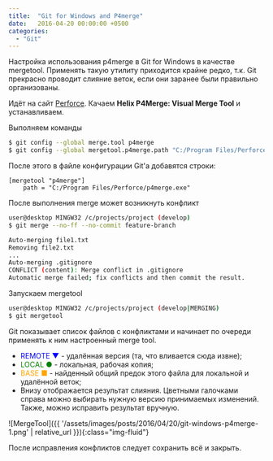 ```yaml
---
title:  "Git for Windows and P4merge"
date:   2016-04-20 00:00:00 +0500
categories:
  - "Git"
---
```

Настройка использования p4merge в Git for Windows в качестве mergetool.
Применять такую утилиту приходится крайне редко, т.к. Git прекрасно проводит слияние веток, если они заранее были правильно организованы.
<!-- more -->

Идёт на сайт [Perforce](https://www.perforce.com/downloads/helix#product-10).
Качаем **Helix P4Merge: Visual Merge Tool** и устанавливаем.

Выполняем команды
```bash
$ git config --global merge.tool p4merge
$ git config --global mergetool.p4merge.path "C:/Program Files/Perforce/p4merge.exe"
```

После этого в файле конфигурации Git'а добавятся строки:
```
[mergetool "p4merge"]
	path = "C:/Program Files/Perforce/p4merge.exe"
```

После выполнения merge может возникнуть конфликт
```bash
user@desktop MINGW32 /c/projects/project (develop)
$ git merge --no-ff --no-commit feature-branch

Auto-merging file1.txt
Removing file2.txt
...
Auto-merging .gitignore
CONFLICT (content): Merge conflict in .gitignore
Automatic merge failed; fix conflicts and then commit the result.
```

Запускаем mergetool
```bash
user@desktop MINGW32 /c/projects/project (develop|MERGING)
$ git mergetool
```

Git показывает список файлов с конфликтами и начинает по очереди применять к ним настроенный merge tool.
  * <span style="color:blue">REMOTE ▼</span> - удалённая версия (та, что вливается сюда извне);
  * <span style="color:green">LOCAL ●</span> - локальная, рабочая копия;
  * <span style="color:orange">BASE ■</span> - найденный общий предок этого файла для локальной и удалённой веток;
  * Внизу отображается результат слияния. Цветными галочками справа можно выбирать нужную версию принимаемых изменений. Также, можно исправить результат вручную.

![MergeTool]({{ '/assets/images/posts/2016/04/20/git-windows-p4merge-1.png' | relative_url }}){:class="img-fluid"}

После исправления конфликтов следует сохранить всё и закрыть.
